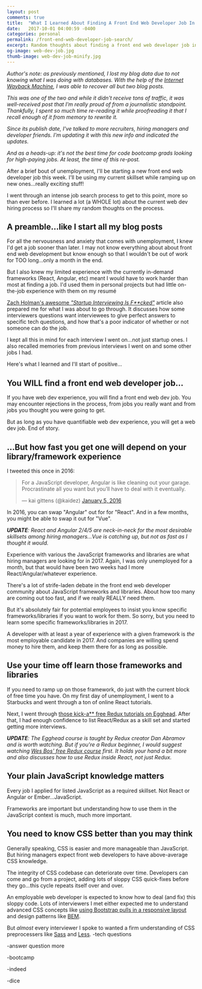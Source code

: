 ```yaml
---
layout: post
comments: true
title:  "What I Learned About Finding A Front End Web Developer Job In 2017-UPDATED"
date:   2017-10-01 04:00:59 -0400
categories: personal
permalink: /front-end-web-developer-job-search/
excerpt: Random thoughts about finding a front end web developer job in 2017. Thoughts on required skillsets, interviewing & coding bootcamps.
og-image: web-dev-job.jpg
thumb-image: web-dev-job-minify.jpg
---
```

<em>Author's note: as previously mentioned, I lost my blog data due to not knowing what I was doing with databases. With the help of the <a href="https://web.archive.org/">Internet Wayback Machine</a>, I was able to recover all but two blog posts.</em>

<em>This was one of the two and while it didn't receive tons of traffic, it was well-received post that I'm really proud of from a journalistic standpoint. Thankfully, I spent so much time re-reading it while proofreading it that I recall enough of it from memory to rewrite it.</em>

<em>Since its publish date, I've talked to more recruiters, hiring managers and developer friends. I'm updating it with this new info and indicated the updates.

And as a heads-up: it's not the best time for code bootcamp grads looking for high-paying jobs.  At least, the time of this re-post.</em>

After a brief bout of unemployment, I'll be starting a new front end web developer job this week.  I'll be using my current skillset while ramping up on new ones...really exciting stuff!

I went through an intense job search process to get to this point, more so than ever before.  I learned a lot (a WHOLE lot) about the current web dev hiring process so I'll share my random thoughts on the process.

<h2>A preamble...like I start all my blog posts</h2>
For all the nervousness and anxiety that comes with unemployment, I knew I'd get a job sooner than later. I may not know everything about about front end web development but know enough so that I wouldn't be out of work for TOO long...only a month in the end.

But I also knew my limited experience with the currently in-demand frameworks (React, Angular, etc) meant I would have to work harder than most at finding a job. I'd used them in personal projects but had little on-the-job experience with them on my resum&eacute;

<a href="https://zachholman.com/posts/startup-interviewing-is-fucked/">Zach Holman's awesome <em>"Startup Interviewing Is F**cked"</em></a> article also prepared me for what I was about to go through. It discusses how some interviewers questions want interviewees to give perfect answers to specific tech questions, and how that's a poor indicator of whether or not someone can do the job.

I kept all this in mind for each interview I went on...not just startup ones. I also recalled memories from previous interviews I went on and some other jobs I had.

Here's what I learned and I'll start of positive...

<h2>You WILL find a front end web developer job...</h2>
If you have web dev experience, you will find a front end web dev job. You may encounter rejections in the process, from jobs you really want and from jobs you thought you were going to get.

But as long as you have quantifiable web dev experience, you will get a web dev job. End of story.

<h2>...But how fast you get one will depend on your library/framework experience</h2>
I tweeted this once in 2016:
<blockquote class="twitter-tweet" data-lang="en"><p lang="en" dir="ltr">For a JavaScript developer, Angular is like cleaning out your garage. Procrastinate all you want but you’ll have to deal with it eventually.</p>&mdash; kai gittens (@kaidez) <a href="https://twitter.com/kaidez/status/684336335050641408?ref_src=twsrc%5Etfw">January 5, 2016</a></blockquote>
<script async src="//platform.twitter.com/widgets.js" charset="utf-8"></script>

In 2016, you can swap "Angular" out for for "React". And in a few months, you might be able to swap it out for "Vue".

<em><strong>UPDATE</strong>: React and Angular 2/4/5 are neck-in-neck for the most desirable skillsets among hiring managers...Vue is catching up, but not as fast as I thought it would.</em>

Experience with various the JavaScript frameworks and libraries are what hiring managers are looking for in 2017. Again, I was only unemployed for a month, but that would have been two weeks had I more React/Angular/whatever experience.

There's a lot of strife-laden debate in the front end web developer community about JavaScript frameworks and libraries.  About how too many are coming out too fast, and if we really REALLY need them.

But it's absolutely fair for potential employees to insist you know specific frameworks/libraries if you want to work for them.  So sorry, but you need to learn some specific frameworks/libraries in 2017.

A developer with at least a year of experience with a given framework is <em>the</em> most employable candidate in 2017. And companies are willing spend money to hire them, and keep them there for as long as possible.

<h2>Use your time off learn those frameworks and libraries</h2>
If you need to ramp up on those framework, do just with the current block of free time you have.  On my first day of unemployment, I went to a Starbucks and went through a ton of online React tutorials.

Next, I went through <a href="https://egghead.io/courses/getting-started-with-redux">those kick-a** free Redux tutorials on Egghead</a>. After that, I had enough confidence to list React/Redux as a skill set and started getting more interviews.

<em><strong>UPDATE</strong>: The Egghead course is taught by Redux creator Dan Abramov and is worth watching. But if you're a Redux beginner, I would suggest watching <a href="https://learnredux.com/">Wes Bos' free Redux course</a> first. It holds your hand a bit more and also discusses how to use Redux inside React, not just Redux.</em>

<h2>Your plain JavaScript knowledge matters</h2>
Every job I applied for listed JavaScript as a required skillset. Not React or Angular or Ember...JavaScript.

Frameworks are important but understanding how to use them in the JavaScript context is much, much more important.

<h2>You need to know CSS better than you may think</h2>
Generally speaking, CSS is easier and more manageable than JavaScript. But hiring managers expect front web developers to have above-average CSS knowledge.

The integrity of CSS codebase can deteriorate over time. Developers can come and go from a project, adding lots of sloppy CSS quick-fixes before they go...this cycle repeats itself over and over.

An employable web developer is expected to know how to deal (and fix) this sloppy code. Lots of interviewers I met either expected me to understand advanced CSS concepts like <a href="https://getbootstrap.com/docs/3.3/css/#grid-responsive-resets">using Bootstrap pulls in a responsive layout</a> and design patterns like <a href="http://getbem.com/">BEM</a>.

But <em>almost</em> every interviewer I spoke to wanted a firm understanding of CSS preprocessers like <a href="http://sass-lang.com/">Sass</a> and <a href="http://lesscss.org/">Less</a>.
-tech questions

-answer question more

-bootcamp

-indeed

-dice